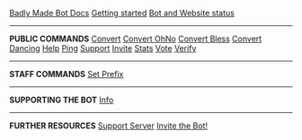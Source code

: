 [Badly Made Bot Docs](/)
[Getting started](getting-started.md)
[Bot and Website status](status.md)

---

**PUBLIC COMMANDS**
[Convert](all/convert.md)
[Convert OhNo](all/convertohno.md)
[Convert Bless](all/convertbless.md)
[Convert Dancing](all/convertdancing.md)
[Help](all/help.md)
[Ping](all/ping.md)
[Support](all/support.md)
[Invite](all/invite.md)
[Stats](all/stats.md)
[Vote](all/vote.md)
[Verify](all/verify.md)

---

**STAFF COMMANDS**
[Set Prefix](staff/setprefix.md)

---

**SUPPORTING THE BOT**
[Info](supporting/info.md)

---

**FURTHER RESOURCES**
[Support Server](https://discord.gg/MTwj6wG)
[Invite the Bot!](https://discordapp.com/oauth2/authorize?client_id=673994042450903089&scope=bot&permissions=347200)
